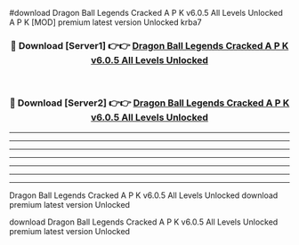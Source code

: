 #download Dragon Ball Legends Cracked A P K v6.0.5 All Levels Unlocked  A P K [MOD] premium latest version Unlocked krba7 



<div align="center">
<h3>🔴 Download [Server1] 👉👉 <a href="https://apkdownload2.web.app/">Dragon Ball Legends Cracked A P K v6.0.5 All Levels Unlocked </a></h3><br>

<h3>🔴 Download [Server2] 👉👉 <a href="https://apkdownload2.web.app/">Dragon Ball Legends Cracked A P K v6.0.5 All Levels Unlocked </a></h3>
</div>





----------------------------------------------------------

----------------------------------------------------------

----------------------------------------------------------

----------------------------------------------------------

----------------------------------------------------------

----------------------------------------------------------

----------------------------------------------------------

Dragon Ball Legends Cracked A P K v6.0.5 All Levels Unlocked  download premium latest version Unlocked

download Dragon Ball Legends Cracked A P K v6.0.5 All Levels Unlocked  premium latest version Unlocked
